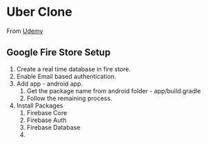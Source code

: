 # Uber Clone

From [Udemy](https://www.udemy.com/course/flutter-uber-clone-app-with-firebase)

## Google Fire Store Setup

1. Create a real time database in fire store.
2. Enable Email based authentication.
3. Add app - android app.
   1. Get the package name from android folder - app/build.gradle
   2. Follow the remaining process.
4. Install Packages
   1. Firebase Core
   2. Firebase Auth
   3. Firebase Database
   4. 
